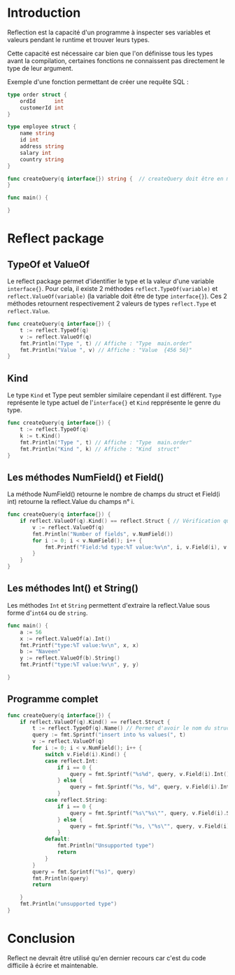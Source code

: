 # Introduction
Reflection est la capacité d'un programme à inspecter ses variables et valeurs pendant le runtime et trouver leurs types.

Cette capacité est nécessaire car bien que l'on définisse tous les types avant la compilation, certaines fonctions ne connaissent pas directement le type de leur argument.

Exemple d'une fonction permettant de créer une requête SQL :
```go
type order struct {  
    ordId      int
    customerId int
}

type employee struct {  
    name string
    id int
    address string
    salary int
    country string
}

func createQuery(q interface{}) string {  // createQuery doit être en mesure d'accepter 'nimporte quel type en entrée et retourner un string en fonction du type
}

func main() {

}
```

# Reflect package
## TypeOf et ValueOf
Le reflect package permet d'identifier le type et la valeur d'une variable `interface{}`.
Pour cela, il existe 2 méthodes `reflect.TypeOf(variable)` et `reflect.ValueOf(variable)` (la variable doit être de type `interface{}`). 
Ces 2 méthodes retournent respectivement 2 valeurs de types `reflect.Type` et `reflect.Value`.

```go
func createQuery(q interface{}) {  
    t := reflect.TypeOf(q)
    v := reflect.ValueOf(q)
    fmt.Println("Type ", t) // Affiche : "Type  main.order"
    fmt.Println("Value ", v) // Affiche : "Value  {456 56}"
}
```

## Kind
Le type `Kind` et Type peut sembler similaire cependant il est différent.
`Type` représente le type actuel de l'`interface{}` et `Kind` repprésente le genre du type.
```go
func createQuery(q interface{}) {  
    t := reflect.TypeOf(q)
    k := t.Kind()
    fmt.Println("Type ", t) // Affiche : "Type  main.order"
    fmt.Println("Kind ", k) // Affiche : "Kind  struct"
}
```

## Les méthodes NumField() et Field()
La méthode NumField() retourne le nombre de champs du struct et Field(i int) retourne la reflect.Value du champs n° i.

```go
func createQuery(q interface{}) {  
    if reflect.ValueOf(q).Kind() == reflect.Struct { // Vérification qu'il s'agit d'un struct car la méthode NumField ne fonctionne que sur les structs.
        v := reflect.ValueOf(q)
        fmt.Println("Number of fields", v.NumField())
        for i := 0; i < v.NumField(); i++ {
            fmt.Printf("Field:%d type:%T value:%v\n", i, v.Field(i), v.Field(i))
        }
    }
}
```

## Les méthodes Int() et String()
Les méthodes `Int` et `String` permettent d'extraire la reflect.Value sous forme d'`int64` ou de `string`.
```go
func main() {  
    a := 56
    x := reflect.ValueOf(a).Int()
    fmt.Printf("type:%T value:%v\n", x, x)
    b := "Naveen"
    y := reflect.ValueOf(b).String()
    fmt.Printf("type:%T value:%v\n", y, y)

}
```

## Programme complet
```go
func createQuery(q interface{}) {  
    if reflect.ValueOf(q).Kind() == reflect.Struct {
        t := reflect.TypeOf(q).Name() // Permet d'avoir le nom du struct
        query := fmt.Sprintf("insert into %s values(", t)
        v := reflect.ValueOf(q)
        for i := 0; i < v.NumField(); i++ {
            switch v.Field(i).Kind() {
            case reflect.Int:
                if i == 0 {
                    query = fmt.Sprintf("%s%d", query, v.Field(i).Int())
                } else {
                    query = fmt.Sprintf("%s, %d", query, v.Field(i).Int())
                }
            case reflect.String:
                if i == 0 {
                    query = fmt.Sprintf("%s\"%s\"", query, v.Field(i).String())
                } else {
                    query = fmt.Sprintf("%s, \"%s\"", query, v.Field(i).String())
                }
            default:
                fmt.Println("Unsupported type")
                return
            }
        }
        query = fmt.Sprintf("%s)", query)
        fmt.Println(query)
        return

    }
    fmt.Println("unsupported type")
}
```

# Conclusion
Reflect ne devrait être utilisé qu'en dernier recours car c'est du code difficile à écrire et maintenable.